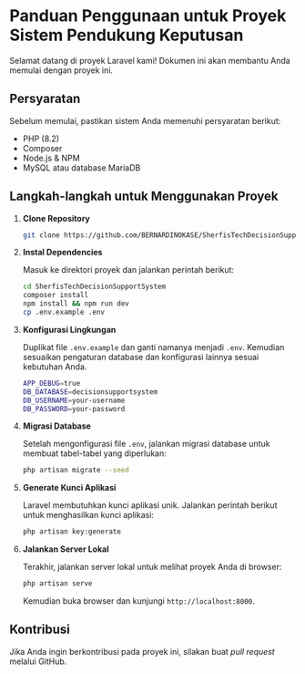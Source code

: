 # Panduan Penggunaan untuk Proyek Sistem Pendukung Keputusan

Selamat datang di proyek Laravel kami! Dokumen ini akan membantu Anda memulai dengan proyek ini.

## Persyaratan

Sebelum memulai, pastikan sistem Anda memenuhi persyaratan berikut:
- PHP (8.2)
- Composer
- Node.js & NPM
- MySQL atau database MariaDB

## Langkah-langkah untuk Menggunakan Proyek

1. **Clone Repository**

    ```bash
    git clone https://github.com/BERNARDINOKASE/SherfisTechDecisionSupportSystem.git
    ```

2. **Instal Dependencies**

    Masuk ke direktori proyek dan jalankan perintah berikut:

    ```bash
    cd SherfisTechDecisionSupportSystem
    composer install
    npm install && npm run dev
    cp .env.example .env
    ```

3. **Konfigurasi Lingkungan**

    Duplikat file `.env.example` dan ganti namanya menjadi `.env`. Kemudian sesuaikan pengaturan database dan konfigurasi lainnya sesuai kebutuhan Anda.

    ```bash
    APP_DEBUG=true
    DB_DATABASE=decisionsupportsystem
    DB_USERNAME=your-username
    DB_PASSWORD=your-password
    ```

4. **Migrasi Database**

    Setelah mengonfigurasi file `.env`, jalankan migrasi database untuk membuat tabel-tabel yang diperlukan:

    ```bash
    php artisan migrate --seed
    ```

5. **Generate Kunci Aplikasi**

    Laravel membutuhkan kunci aplikasi unik. Jalankan perintah berikut untuk menghasilkan kunci aplikasi:

    ```bash
    php artisan key:generate
    ```

6. **Jalankan Server Lokal**

    Terakhir, jalankan server lokal untuk melihat proyek Anda di browser:

    ```bash
    php artisan serve
    ```

    Kemudian buka browser dan kunjungi `http://localhost:8000`.

## Kontribusi

Jika Anda ingin berkontribusi pada proyek ini, silakan buat *pull request* melalui GitHub.
